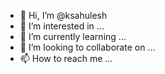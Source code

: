 - 👋 Hi, I’m @ksahulesh
- 👀 I’m interested in ...
- 🌱 I’m currently learning ...
- 💞️ I’m looking to collaborate on ...
- 📫 How to reach me ...

<!---
ksahulesh/ksahulesh is a ✨ special ✨ repository because its `README.md` (this file) appears on your GitHub profile.
You can click the Preview link to take a look at your changes.
--->
